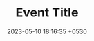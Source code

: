 ---
layout: album
title:  Event Title
album_id: event-title
background: album
location: internal
permalink: /gallery/albums/event-title
date: 2023-05-10 18:16:35 +0530
categories: gallery album
---